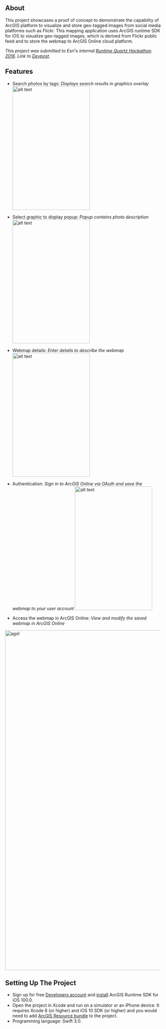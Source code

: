 
## About

This project showcases a proof of concept to demonstrate the capability of ArcGIS platform to visualize and store geo-tagged images from social media platforms such as Flickr. This mapping application uses ArcGIS runtime SDK for iOS to visualize geo-tagged images, which is derived from Flickr public feed and to store the webmap to ArcGIS Online cloud platform.

*This project was submitted to Esri's internal [Runtime Quartz Hackathon 2016](https://blogs.esri.com/esri/arcgis/2017/01/06/runtime-quartz-hackathon-results/). Link to [Devpost](https://devpost.com/software/map-your-photos).*

## Features
* Search photos by tags: *Displays search results in graphics overlay* <img src="https://cloud.githubusercontent.com/assets/8196343/23489379/e3adae46-fea6-11e6-9eb6-4c6b7444fda2.png" alt="alt text" width="250" height="400">

* Select graphic to display popup: *Popup contains photo description* <img src="https://cloud.githubusercontent.com/assets/8196343/23489403/0567b752-fea7-11e6-8d64-11fe1c102e90.png" alt="alt text" width="250" height="400">

* Webmap details: *Enter details to describe the webmap* <img src="https://cloud.githubusercontent.com/assets/8196343/23489455/4ecdfea6-fea7-11e6-8c92-4bc20488b94f.png" alt="alt text" width="250" height="400">

* Authentication: *Sign in to ArcGIS Online via OAuth and save the webmap to your user account* <img src="https://cloud.githubusercontent.com/assets/8196343/23490723/ed1708ee-feae-11e6-96d9-74843d608b9f.png" alt="alt text" width="250" height="400">

* Access the webmap in ArcGIS Online: *View and modify the saved webmap in ArcGIS Online*
<img width="1098" alt="agol" src="https://cloud.githubusercontent.com/assets/8196343/23489500/9b5a02a6-fea7-11e6-9caf-8a1e4b272253.png">

## Setting Up The Project

* Sign up for free [Developers account](https://developers.arcgis.com/sign-in/) and [install](https://developers.arcgis.com/ios/latest/swift/guide/install.htm) ArcGIS Runtime SDK for iOS 100.0.
* Open the project in Xcode and run on a simulator or an iPhone device. It requires Xcode 8 (or higher) and iOS 10 SDK (or higher) and you would need to add [ArcGIS Resource bundle](https://developers.arcgis.com/ios/latest/swift/guide/install.htm#ESRI_SECTION2_0A8B5D37BCC649448D1A771ECBAE101A) to the project.
* Programming language: Swift 3.0.
